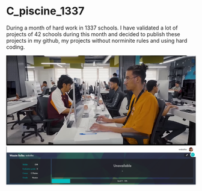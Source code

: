 # C_piscine_1337

During a month of hard work in 1337 schools. I have validated a lot of projects of 42 schools during this month and decided to publish these projects in my github, my projects without norminite rules and using hard coding.

<img src="https://github.com/wmBolles/C-piscine-1337/blob/main/images/Screenshot%202023-08-27%20120959.png">
<img src="https://github.com/wmBolles/C-piscine-1337/blob/main/images/Screenshot%202023-08-28%20210910.png">
